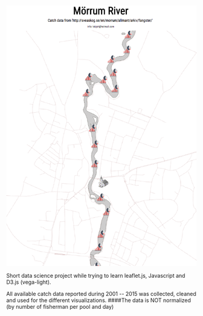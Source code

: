 ![picture](https://github.com/ovallion/MorrumRiver/blob/master/image.png)

Short data science project while trying to learn leaflet.js, Javascript and D3.js (vega-light).

All available catch data reported during 2001 -- 2015 was collected, cleaned and used for the different visualizations.
####The data is NOT normalized (by number of fisherman per pool and day)
